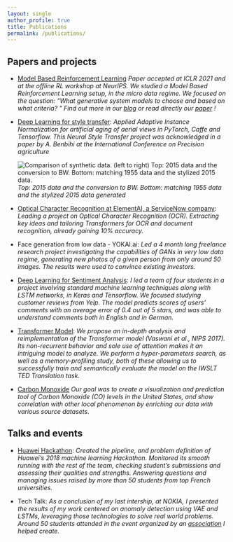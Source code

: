 ```yaml
---
layout: single
author_profile: true
title: Publications
permalink: /publications/
---
```


## Papers and projects
-	[Model Based Reinforcement Learning](https://openreview.net/forum?id=p5uylG94S68)
		*Paper accepted at ICLR 2021 and at the offline RL workshop at NeurIPS.
		We studied a Model Based Reinforcement Learning setup, in the micro data regime.
		We focused on the question: "What generative system models to choose and based on what criteria? "
		Find out more in our [blog](https://towardsdatascience.com/model-based-micro-data-reinforcement-learning-cabe95990664) or read directly our [paper](https://gabriel-hurtado.github.io/assets/pdfs/mbrl.pdf) !*

 -  [Deep Learning for style
       transfer](https://gabriel-hurtado.github.io/assets/pdfs/style.pdf):
       *Applied Adaptive Instance Normalization for artificial aging of aerial views in PyTorch, Caffe and Tensorflow. This Neural Style
       Transfer project was acknowledged in a paper by A. Benbihi at the
       International Conference on Precision agriculture*

       ![Comparison of synthetic data. (left to right) Top: 2015 data and the conversion to BW. Bottom: matching 1955 data and the stylized 2015 data.](https://gabriel-hurtado.github.io/assets/images/style/figure.jpg)
		*Top: 2015 data and the conversion to BW. Bottom: matching 1955 data and the stylized 2015 data generated*

- [Optical Character Recognition at ElementAI, a ServiceNow company](https://www.elementai.com/news/2020/information-extraction-from-2d-documents-a-hybrid-approach):
	 *Leading a project on Optical Character Recognition (OCR). Extracting key ideas and tailoring Transformers for OCR and document recognition, already gaining 10% accuracy.*


 - Face generation from low data - YOKAI.ai:
	*Led a 4 month long freelance research project investigating the capabilities of GANs in very low data regime, generating
		new photos of a given person from only around 50 images. The results were used to convince existing investors.*


 -  [Deep Learning for Sentiment Analysis](https://github.com/gabriel-hurtado/Sentiment-Analysis):
		*I led a team of four students in a project involving standard machine learning techniques along with LSTM networks,
		in Keras and Tensorflow. We focused studying customer reviews from Yelp. The model predicts scores of users’ comments with an average error of 0.4 out of 5 stars, and was able to understand comments both in English and in German.*

 -	[Transformer Model](https://deepfrench.gitlab.io/deep-learning-project/):
		*We propose an in-depth analysis and reimplementation of the Transformer model (Vaswani et al., NIPS 2017). Its non-recurrent behavior and sole use of attention makes it an intriguing model to analyze. We perform a hyper-parameters search, as well as a memory-profiling study, both of these allowing us to successfully train and semantically evaluate the model on the IWSLT TED Translation task.* 

 -	[Carbon Monoxide]( https://deepfrench.gitlab.io/data-visualisation-project/)
 		*Our goal was to create a visualization and prediction tool of Carbon Monoxide (CO) levels in the United States, and show correlation with other local phenomenon by enriching our data with various source datasets.*


## Talks and events

-	[Huawei Hackathon](https://www.bemyapp.com/events/big-data-challenge.html):
		*Created the pipeline, and problem definition of Huawei’s 2018 machine learning Hackathon.
		Monitored its smooth running with the rest of the team, checking student’s submissions and assessing their qualities and strengths. Answering questions and managing issues raised by more than 50 students from top French universities.*

- 	Tech Talk:
		*As a conclusion of my last intership, at NOKIA, I presented the results of my work centered on anomaly detection using VAE and LSTMs, leveraging those technologies to solve real world problems. Around 50 students attended in the event organized by an [association](https://assos.utc.fr/dataventure/) I helped create.*

